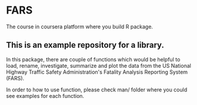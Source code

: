 # FARS
The course in coursera platform where you build R package.

## This is an example repository for a library.

In this package, there are couple of functions which would be helpful to load, 
rename, investigate, summarize and plot the data from the US National Highway 
Traffic Safety Administration's Fatality Analysis Reporting System (FARS).

In order to how to use function, please check man/ folder where you could see
examples for each function.
